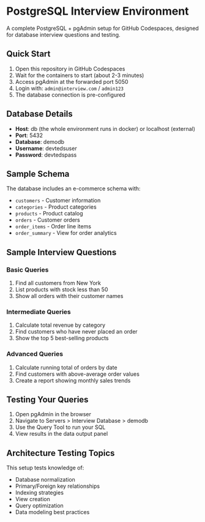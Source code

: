 # PostgreSQL Interview Environment

A complete PostgreSQL + pgAdmin setup for GitHub Codespaces, designed for database interview questions and testing.

## Quick Start

1. Open this repository in GitHub Codespaces
2. Wait for the containers to start (about 2-3 minutes)
3. Access pgAdmin at the forwarded port 5050
4. Login with: `admin@interview.com` / `admin123`
5. The database connection is pre-configured

## Database Details

- **Host**: db (the whole environment runs in docker) or localhost (external)
- **Port**: 5432
- **Database**: demodb
- **Username**: devtedsuser
- **Password**: devtedspass

## Sample Schema

The database includes an e-commerce schema with:

- `customers` - Customer information
- `categories` - Product categories
- `products` - Product catalog
- `orders` - Customer orders
- `order_items` - Order line items
- `order_summary` - View for order analytics

## Sample Interview Questions

### Basic Queries
1. Find all customers from New York
2. List products with stock less than 50
3. Show all orders with their customer names

### Intermediate Queries
1. Calculate total revenue by category
2. Find customers who have never placed an order
3. Show the top 5 best-selling products

### Advanced Queries
1. Calculate running total of orders by date
2. Find customers with above-average order values
3. Create a report showing monthly sales trends

## Testing Your Queries

1. Open pgAdmin in the browser
2. Navigate to Servers > Interview Database > demodb
3. Use the Query Tool to run your SQL
4. View results in the data output panel

## Architecture Testing Topics

This setup tests knowledge of:
- Database normalization
- Primary/Foreign key relationships
- Indexing strategies
- View creation
- Query optimization
- Data modeling best practices